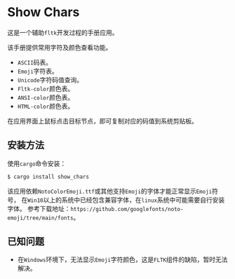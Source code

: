 # Show Chars
这是一个辅助`fltk`开发过程的手册应用。

该手册提供常用字符及颜色查看功能。
- `ASCII`码表。
- `Emoji`字符表。
- `Unicode`字符码值查询。
- `Fltk-color`颜色表。
- `ANSI-color`颜色表。
- `HTML-color`颜色表。

在应用界面上鼠标点击目标节点，即可复制对应的码值到系统剪贴板。

## 安装方法
使用`cargo`命令安装：
```bash
$ cargo install show_chars
```
该应用依赖`NotoColorEmoji.ttf`或其他支持`Emoji`的字体才能正常显示`Emoji`符号，
在`Win10`以上的系统中已经包含兼容字体，在`linux`系统中可能需要自行安装字体。
参考下载地址：`https://github.com/googlefonts/noto-emoji/tree/main/fonts`。



## 已知问题
- 在`Windows`环境下，无法显示`Emoji`字符颜色，这是`FLTK`组件的缺陷，暂时无法解决。
